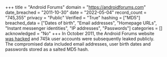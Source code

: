 +++
title = "Android Forums"
domain = "https://androidforums.com"
date_breached = "2011-10-30"
date = "2022-05-04"
record_count = "745,355"
privacy = "Public"
Verified = "True"
hashing = ["MD5"]
breached_data = ["Dates of birth", "Email addresses", "Homepage URLs", "Instant messenger identities", "IP addresses", "Passwords"]
categories = []
acknowledged = "No"
+++
In October 2011, the Android Forums website <a href="http://www.pcworld.com/article/259201/online_android_forum_hacked_user_data_accessed.html" target="_blank" rel="noopener">was hacked</a> and 745k user accounts were subsequently leaked publicly. The compromised data included email addresses, user birth dates and passwords stored as a salted MD5 hash.
